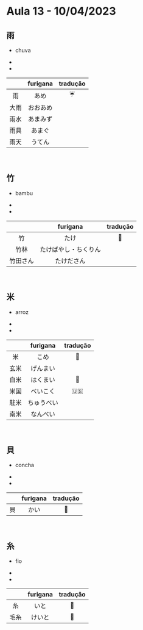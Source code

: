 # Aula 13 - 10/04/2023


## 雨
- chuva

<ul><li></li><li></li></ul>

|  | furigana | tradução |
|:---:|:---:|:---:|
| 雨 | あめ | ☔️ |
| 大雨 | おおあめ |  |
| 雨水 | あまみず |  |
| 雨具 | あまぐ |  |
| 雨天 | うてん |  |

<br>


## 竹
- bambu

<ul><li></li><li></li></ul>

|  | furigana | tradução |
|:---:|:---:|:---:|
| 竹 | たけ | 🎋 |
| 竹林 | たけばやし・ちくりん |  |
| 竹田さん | たけださん |  |

<br>


## 米
- arroz

<ul><li></li><li></li></ul>

|  | furigana | tradução |
|:---:|:---:|:---:|
| 米 | こめ | 🌾 |
| 玄米 | げんまい |  |
| 白米 | はくまい | 🍚 |
| 米国 | べいこく | 🇺🇸 |
| 駐米 | ちゅうべい |  |
| 南米 | なんべい | |

<br>


## 貝
- concha

<ul><li></li><li></li></ul>

|  | furigana | tradução |
|:---:|:---:|:---:|
| 貝 | かい | 🐚 |

<br>


## 糸
- fio

<ul><li></li><li></li></ul>

|  | furigana | tradução |
|:---:|:---:|:---:|
| 糸 | いと | 🧵 |
| 毛糸 | けいと | 🧶 |